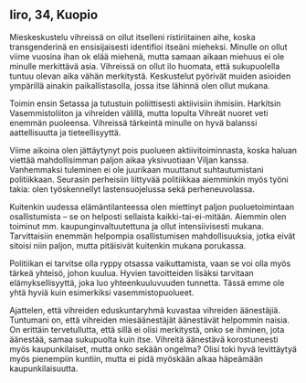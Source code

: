 ## Iiro, 34, Kuopio

Mieskeskustelu vihreissä on ollut itselleni ristiriitainen aihe, koska transgenderinä en ensisijaisesti identifioi itseäni mieheksi. Minulle on ollut viime vuosina ihan ok elää miehenä, mutta samaan aikaan miehuus ei ole minulle merkittävä asia. Vihreissä on ollut ilo huomata, että sukupuolella tuntuu olevan aika vähän merkitystä. Keskustelut pyörivät muiden asioiden ympärillä ainakin paikallistasolla, jossa itse lähinnä olen ollut mukana.

Toimin ensin Setassa ja tutustuin poliittisesti aktiivisiin ihmisiin. Harkitsin Vasemmistoliiton ja vihreiden välillä, mutta lopulta Vihreät nuoret veti enemmän puoleensa. Vihreissä tärkeintä minulle on hyvä balanssi aattellisuutta ja tieteellisyyttä.

Viime aikoina olen jättäytynyt pois puolueen aktiivitoiminnasta, koska haluan viettää mahdollisimman paljon aikaa yksivuotiaan Viljan kanssa. Vanhemmaksi tuleminen ei ole juurikaan muuttanut suhtautumistani politiikkaan. Seurasin perheisiin liittyvää politiikkaa aiemminkin myös työni takia: olen työskennellyt lastensuojelussa sekä perheneuvolassa.

Kuitenkin uudessa elämäntilanteessa olen miettinyt paljon puoluetoimintaan osallistumista – se on helposti sellaista kaikki-tai-ei-mitään. Aiemmin olen toiminut mm. kaupunginvaltuutettuna ja ollut intensiivisesti mukana. Tarvittaisiin enemmän helpompia osallistumisen mahdollisuuksia, jotka eivät sitoisi niin paljon, mutta pitäisivät kuitenkin mukana porukassa.

Politiikan ei tarvitse olla ryppy otsassa vaikuttamista, vaan se voi olla myös tärkeä yhteisö, johon kuulua. Hyvien tavoitteiden lisäksi tarvitaan elämyksellisyyttä, joka luo yhteenkuuluvuuden tunnetta. Tässä emme ole yhtä hyviä kuin esimerkiksi vasemmistopuolueet.

Ajattelen, että vihreiden eduskuntaryhmä kuvastaa vihreiden äänestäjiä. Tuntumani on, että vihreiden miesäänestäjät äänestävät helpommin naisia. On erittäin tervetullutta, että sillä ei olisi merkitystä, onko se ihminen, jota äänestää, samaa sukupuolta kuin itse. Vihreitä äänestävä korostuneesti myös kaupunkilaiset, mutta onko sekään ongelma? Olisi toki hyvä levittäytyä myös pienempiin kuntiin, mutta ei pidä myöskään alkaa häpeämään kaupunkilaisuutta.
